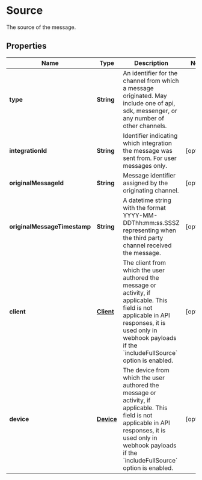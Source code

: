 

# Source

The source of the message.
## Properties

Name | Type | Description | Notes
------------ | ------------- | ------------- | -------------
**type** | **String** | An identifier for the channel from which a message originated. May include one of api, sdk, messenger, or any number of other channels. | 
**integrationId** | **String** | Identifier indicating which integration the message was sent from. For user messages only. |  [optional]
**originalMessageId** | **String** | Message identifier assigned by the originating channel. |  [optional]
**originalMessageTimestamp** | **String** | A datetime string with the format YYYY-MM-DDThh:mm:ss.SSSZ representing when the third party channel received the message. |  [optional]
**client** | [**Client**](Client.md) | The client from which the user authored the message or activity, if applicable. This field is not applicable in API responses, it is used only in webhook payloads if the &#x60;includeFullSource&#x60; option is enabled. |  [optional]
**device** | [**Device**](Device.md) | The device from which the user authored the message or activity, if applicable. This field is not applicable in API responses, it is used only in webhook payloads if the &#x60;includeFullSource&#x60; option is enabled. |  [optional]



